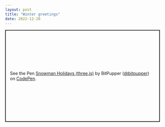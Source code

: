 ```yaml
---
layout: post
title: "Winter greetings"
date: 2022-12-20
---
```


<p class="codepen" data-height="300" data-default-tab="html,result" data-slug-hash="JjBjZxa" data-user="bitpupper" style="height: 300px; box-sizing: border-box; display: flex; align-items: center; justify-content: center; border: 2px solid; margin: 1em 0; padding: 1em;">
  <span>See the Pen <a href="https://codepen.io/bitpupper/pen/JjBjZxa">
  Snowman Holidays (three.js)</a> by BitPupper (<a href="https://codepen.io/bitpupper">@bitpupper</a>)
  on <a href="https://codepen.io">CodePen</a>.</span>
</p>
<script src="https://cpwebassets.codepen.io/assets/embed/ei.js"></script>
